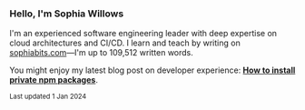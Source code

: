 ### Hello, I'm Sophia Willows

I'm an experienced software engineering leader with deep expertise on cloud architectures and CI/CD. I learn and teach by writing on [sophiabits.com](https://sophiabits.com/blog)—I'm up to 109,512 written words.

You might enjoy my latest blog post on developer experience: **[How to install private npm packages](https://sophiabits.com/blog/how-to-install-private-npm-packages)**.

<sub>Last updated 1 Jan 2024</sub>
